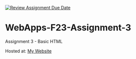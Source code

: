[![Review Assignment Due Date](https://classroom.github.com/assets/deadline-readme-button-24ddc0f5d75046c5622901739e7c5dd533143b0c8e959d652212380cedb1ea36.svg)](https://classroom.github.com/a/q2-Q7VCy)
# WebApps-F23-Assignment-3
Assignment 3 - Basic HTML

<p>Hosted at: <a href="https://44-563-webapps-f23.github.io/44563-webapps-f23-assignment3-sai220284/">My Website</a></p>
